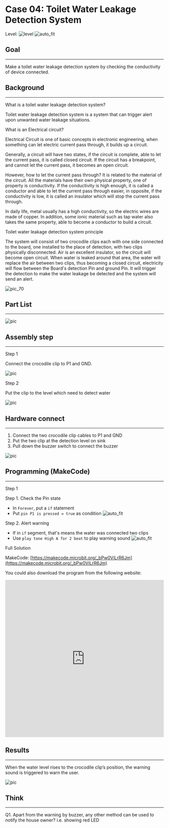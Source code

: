 # Case 04: Toilet Water Leakage Detection System

Level: ![level](images/level2.png)
![auto_fit](images/Case4/blank.png)<P>

## Goal
<HR>

Make a toilet water leakage detection system by checking the conductivity of device connected.<BR><P>

## Background
<HR>

<span id="subtitle">What is a toilet water leakage detection system?</span><P>
Toilet water leakage detection system is a system that can trigger alert upon unwanted water leakage situations.<BR><P>

<span id="subtitle">What is an Electrical circuit?</span><P>
Electrical Circuit is one of basic concepts in electronic engineering, when something can let electric current pass through, it builds up a circuit.<P>
Generally, a circuit will have two states, if the circuit is complete, able to let the current pass, it is called closed circuit. If the circuit has a breakpoint, and cannot let the current pass, it becomes an open circuit.<p>
However, how to let the current pass through? It is related to the material of the circuit. All the materials have their own physical property, one of property is conductivity. If the conductivity is high enough, it is called a conductor and able to let the current pass through easier, in opposite, if the conductivity is low, it is called an insulator which will stop the current pass through.<P>
In daily life, metal usually has a high conductivity, so the electric wires are made of copper. In addition, some ionic material such as tap water also takes the same property, able to become a conductor to build a circuit.
<BR><P>

<span id="subtitle">Toilet water leakage detection system principle</span><P>

The system will consist of two crocodile clips each with one side connected to the board, one installed to the place of detection, with two clips physically disconnected. Air is an excellent insulator, so the circuit will become open circuit.  When water is leaked around that area, the water will replace the air between two clips, thus becoming a closed circuit, electricity will flow between the Board's detection Pin and ground Pin. It will trigger the detection to make the water leakage be detected and the system will send an alert.
<BR><P>

![pic_70](images/Case4/Blank.png)<P>


## Part List
<HR>

![pic](images/Case4/Blank.png)<P>

## Assembly step
<HR>

<span id="subtitle">Step 1</span><P>
Connect the crocodile clip to P1 and GND.<BR><P>
![pic](images/Case4/Case4_ass1.png)<P>
<span id="subtitle">Step 2</span><P>
Put the clip to the level which need to detect water<BR><P>
![pic](images/Case4/Case4_ass2.png)<P>

## Hardware connect
<HR>

1. Connect the two crocodile clip cables to P1 and GND
2. Put the two clip at the detection level on sink
3. Pull down the buzzer switch to connect the buzzer


![pic](images/Case4/Case4_hardware.png)<P>

## Programming (MakeCode)
<HR>

<span id="subtitle">Step 1</span><P>
<span id="subtitle">Step 1. Check the Pin state</span>
* In `Forever`, put a `if` statement
* Put `pin P1 is pressed = true` as condition
![auto_fit](images/Case4/Case4_p1.png)<P>

<span id="subtitle">Step 2. Alert warning</span><P>
* If in `if` segment, that's means the water was connected two clips
* Use `play tone High A for 2 beat` to play warning sound
![auto_fit](images/Case4/Case4_p2.png)<P>


<span id="subtitle">Full Solution<BR><P>
MakeCode: [https://makecode.microbit.org/_bPw0ViLrR6Jm](https://makecode.microbit.org/_bPw0ViLrR6Jm)<BR><P>
You could also download the program from the following website:<BR>
<iframe src="https://makecode.microbit.org/#pub:_bPw0ViLrR6Jm" width="100%" height="500" frameborder="0"></iframe>


## Results
<HR>

When the water level rises to the crocodile clip’s position, the warning sound is triggered to warn the user.<BR><P>
![pic](images/Case4/Case4_result.png)<P>

## Think
<HR>

Q1. Apart from the warning by buzzer, any other method can be used to notify the house owner? i.e. showing red LED<BR><P>

